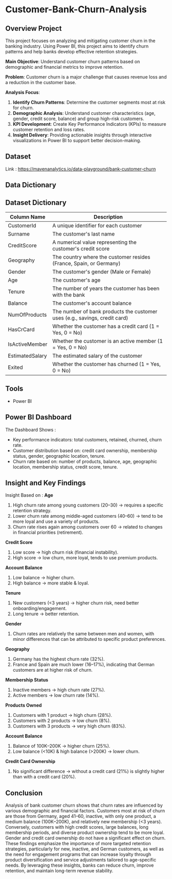 # Customer-Bank-Churn-Analysis
## Overview Project
This project focuses on analyzing and mitigating customer churn in the banking industry. Using Power BI, this project aims to identify churn patterns and help banks develop effective retention strategies.

**Main Objective**: Understand customer churn patterns based on demographic and financial metrics to improve retention.

**Problem**: Customer churn is a major challenge that causes revenue loss and a reduction in the customer base.

**Analysis Focus**:
1. **Identify Churn Patterns**: Determine the customer segments most at risk for churn.
2. **Demographic Analysis**: Understand customer characteristics (age, gender, credit score, balance) and group high-risk customers.
3. **KPI Development**: Create Key Performance Indicators (KPIs) to measure customer retention and loss rates.
4. **Insight Delivery**: Providing actionable insights through interactive visualizations in Power BI to support better decision-making.


## Dataset
Link : https://mavenanalytics.io/data-playground/bank-customer-churn

## Data Dictionary
## Dataset Dictionary

| Column Name      | Description                                                                 |
|------------------|-----------------------------------------------------------------------------|
| CustomerId       | A unique identifier for each customer                                       |
| Surname          | The customer's last name                                                    |
| CreditScore      | A numerical value representing the customer's credit score                  |
| Geography        | The country where the customer resides (France, Spain, or Germany)          |
| Gender           | The customer's gender (Male or Female)                                      |
| Age              | The customer's age                                                          |
| Tenure           | The number of years the customer has been with the bank                     |
| Balance          | The customer's account balance                                              |
| NumOfProducts    | The number of bank products the customer uses (e.g., savings, credit card)  |
| HasCrCard        | Whether the customer has a credit card (1 = Yes, 0 = No)                    |
| IsActiveMember   | Whether the customer is an active member (1 = Yes, 0 = No)                  |
| EstimatedSalary  | The estimated salary of the customer                                        |
| Exited           | Whether the customer has churned (1 = Yes, 0 = No)                          |




## Tools
- Power BI

## Power BI Dashboard
The Dashboard Shows : 
- Key performance indicators: total customers, retained, churned, churn rate.
- Customer distribution based on: credit card ownership, membership status, gender, geographic location, tenure.
- Churn rate based on: number of products, balance, age, geographic location, membership status, credit score, tenure.

## Insight and Key Findings
Insight Based on : 
**Age**
1. High churn rate among young customers (20–30) → requires a specific retention strategy.
2. Lower churn rate among middle-aged customers (40–60) → tend to be more loyal and use a variety of products.
3. Churn rate rises again among customers over 60 → related to changes in financial priorities (retirement).

**Credit Score**
1. Low score → high churn risk (financial instability).
2. High score → low churn, more loyal, tends to use premium products.

**Account Balance**
1. Low balance → higher churn.
2. High balance → more stable & loyal.

**Tenure**
1. New customers (<3 years) → higher churn risk, need better onboarding/engagement.
2. Long tenure → better retention.

**Gender**
1. Churn rates are relatively the same between men and women, with minor differences that can be attributed to specific product preferences.

**Geography**
1. Germany has the highest churn rate (32%).
2. France and Spain are much lower (16–17%), indicating that German customers are at higher risk of churn.

**Membership Status**
1. Inactive members → high churn rate (27%).
2. Active members → low churn rate (14%).

**Products Owned**
1. Customers with 1 product → high churn (28%).
2. Customers with 2 products → low churn (8%).
3. Customers with 3 products → very high churn (83%).

**Account Balance**
1. Balance of 100K–200K → higher churn (25%).
2. Low balance (<10K) & high balance (>200K) → lower churn.

**Credit Card Ownership**
1. No significant difference → without a credit card (21%) is slightly higher than with a credit card (20%).

## Conclusion
Analysis of bank customer churn shows that churn rates are influenced by various demographic and financial factors. Customers most at risk of churn are those from Germany, aged 41–60, inactive, with only one product, a medium balance (100K–200K), and relatively new membership (<3 years). Conversely, customers with high credit scores, large balances, long membership periods, and diverse product ownership tend to be more loyal. Gender and credit card ownership do not have a significant effect on churn. These findings emphasize the importance of more targeted retention strategies, particularly for new, inactive, and German customers, as well as the need for engagement programs that can increase loyalty through product diversification and service adjustments tailored to age-specific needs. By leveraging these insights, banks can reduce churn, improve retention, and maintain long-term revenue stability.

